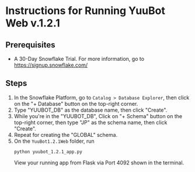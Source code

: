 # Instructions for Running YuuBot Web v.1.2.1

## Prerequisites
* A 30-Day Snowflake Trial. For more information, go to https://signup.snowflake.com/

## Steps
1. In the Snowflake Platform, go to `Catalog > Database Explorer`, then click on the "+ Database" button on the top-right corner.
2. Type "YUUBOT_DB" as the database name, then click "Create".
3. While you're in the "YUUBOT_DB", Click on "+ Schema" button on the top-right corner, then type "JP" as the schema name, then click "Create".
4. Repeat for creating the "GLOBAL" schema.
5. On the `YuuBot1.2.1Web` folder, run
   ```
   python yuubot_1.2.1_app.py
   ```
   View your running app from Flask via Port 4092 shown in the terminal.
